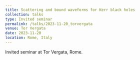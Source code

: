 ```yaml
---
title: Scattering and bound waveforms for Kerr black holes
collection: talks
type: Invited seminar
permalink: /talks/2023-11-20_torvergata
venue: Tor Vergata
date: 2023-11-20
location: Rome, Italy
---
```


Invited seminar at Tor Vergata, Rome.
